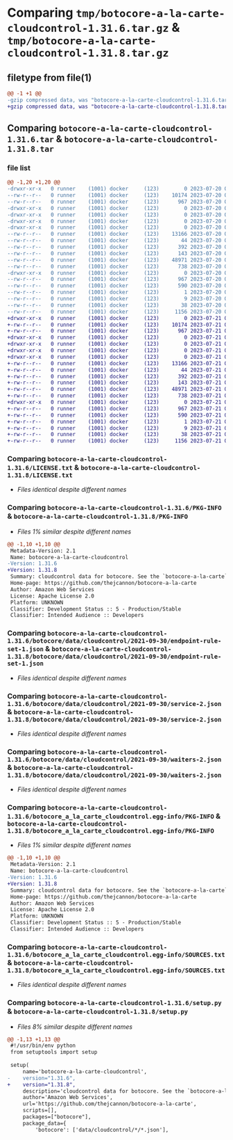 # Comparing `tmp/botocore-a-la-carte-cloudcontrol-1.31.6.tar.gz` & `tmp/botocore-a-la-carte-cloudcontrol-1.31.8.tar.gz`

## filetype from file(1)

```diff
@@ -1 +1 @@
-gzip compressed data, was "botocore-a-la-carte-cloudcontrol-1.31.6.tar", last modified: Thu Jul 20 01:20:02 2023, max compression
+gzip compressed data, was "botocore-a-la-carte-cloudcontrol-1.31.8.tar", last modified: Fri Jul 21 01:21:10 2023, max compression
```

## Comparing `botocore-a-la-carte-cloudcontrol-1.31.6.tar` & `botocore-a-la-carte-cloudcontrol-1.31.8.tar`

### file list

```diff
@@ -1,20 +1,20 @@
-drwxr-xr-x   0 runner    (1001) docker     (123)        0 2023-07-20 01:20:02.242537 botocore-a-la-carte-cloudcontrol-1.31.6/
--rw-r--r--   0 runner    (1001) docker     (123)    10174 2023-07-20 01:20:02.000000 botocore-a-la-carte-cloudcontrol-1.31.6/LICENSE.txt
--rw-r--r--   0 runner    (1001) docker     (123)      967 2023-07-20 01:20:02.242537 botocore-a-la-carte-cloudcontrol-1.31.6/PKG-INFO
-drwxr-xr-x   0 runner    (1001) docker     (123)        0 2023-07-20 01:20:02.242537 botocore-a-la-carte-cloudcontrol-1.31.6/botocore/
-drwxr-xr-x   0 runner    (1001) docker     (123)        0 2023-07-20 01:20:02.242537 botocore-a-la-carte-cloudcontrol-1.31.6/botocore/data/
-drwxr-xr-x   0 runner    (1001) docker     (123)        0 2023-07-20 01:20:02.242537 botocore-a-la-carte-cloudcontrol-1.31.6/botocore/data/cloudcontrol/
-drwxr-xr-x   0 runner    (1001) docker     (123)        0 2023-07-20 01:20:02.242537 botocore-a-la-carte-cloudcontrol-1.31.6/botocore/data/cloudcontrol/2021-09-30/
--rw-r--r--   0 runner    (1001) docker     (123)    13166 2023-07-20 01:19:55.000000 botocore-a-la-carte-cloudcontrol-1.31.6/botocore/data/cloudcontrol/2021-09-30/endpoint-rule-set-1.json
--rw-r--r--   0 runner    (1001) docker     (123)       44 2023-07-20 01:19:55.000000 botocore-a-la-carte-cloudcontrol-1.31.6/botocore/data/cloudcontrol/2021-09-30/examples-1.json
--rw-r--r--   0 runner    (1001) docker     (123)      392 2023-07-20 01:19:55.000000 botocore-a-la-carte-cloudcontrol-1.31.6/botocore/data/cloudcontrol/2021-09-30/paginators-1.json
--rw-r--r--   0 runner    (1001) docker     (123)      143 2023-07-20 01:19:55.000000 botocore-a-la-carte-cloudcontrol-1.31.6/botocore/data/cloudcontrol/2021-09-30/paginators-1.sdk-extras.json
--rw-r--r--   0 runner    (1001) docker     (123)    48971 2023-07-20 01:19:55.000000 botocore-a-la-carte-cloudcontrol-1.31.6/botocore/data/cloudcontrol/2021-09-30/service-2.json
--rw-r--r--   0 runner    (1001) docker     (123)      738 2023-07-20 01:19:55.000000 botocore-a-la-carte-cloudcontrol-1.31.6/botocore/data/cloudcontrol/2021-09-30/waiters-2.json
-drwxr-xr-x   0 runner    (1001) docker     (123)        0 2023-07-20 01:20:02.242537 botocore-a-la-carte-cloudcontrol-1.31.6/botocore_a_la_carte_cloudcontrol.egg-info/
--rw-r--r--   0 runner    (1001) docker     (123)      967 2023-07-20 01:20:02.000000 botocore-a-la-carte-cloudcontrol-1.31.6/botocore_a_la_carte_cloudcontrol.egg-info/PKG-INFO
--rw-r--r--   0 runner    (1001) docker     (123)      590 2023-07-20 01:20:02.000000 botocore-a-la-carte-cloudcontrol-1.31.6/botocore_a_la_carte_cloudcontrol.egg-info/SOURCES.txt
--rw-r--r--   0 runner    (1001) docker     (123)        1 2023-07-20 01:20:02.000000 botocore-a-la-carte-cloudcontrol-1.31.6/botocore_a_la_carte_cloudcontrol.egg-info/dependency_links.txt
--rw-r--r--   0 runner    (1001) docker     (123)        9 2023-07-20 01:20:02.000000 botocore-a-la-carte-cloudcontrol-1.31.6/botocore_a_la_carte_cloudcontrol.egg-info/top_level.txt
--rw-r--r--   0 runner    (1001) docker     (123)       38 2023-07-20 01:20:02.242537 botocore-a-la-carte-cloudcontrol-1.31.6/setup.cfg
--rw-r--r--   0 runner    (1001) docker     (123)     1156 2023-07-20 01:20:02.000000 botocore-a-la-carte-cloudcontrol-1.31.6/setup.py
+drwxr-xr-x   0 runner    (1001) docker     (123)        0 2023-07-21 01:21:10.490731 botocore-a-la-carte-cloudcontrol-1.31.8/
+-rw-r--r--   0 runner    (1001) docker     (123)    10174 2023-07-21 01:21:10.000000 botocore-a-la-carte-cloudcontrol-1.31.8/LICENSE.txt
+-rw-r--r--   0 runner    (1001) docker     (123)      967 2023-07-21 01:21:10.490731 botocore-a-la-carte-cloudcontrol-1.31.8/PKG-INFO
+drwxr-xr-x   0 runner    (1001) docker     (123)        0 2023-07-21 01:21:10.490731 botocore-a-la-carte-cloudcontrol-1.31.8/botocore/
+drwxr-xr-x   0 runner    (1001) docker     (123)        0 2023-07-21 01:21:10.490731 botocore-a-la-carte-cloudcontrol-1.31.8/botocore/data/
+drwxr-xr-x   0 runner    (1001) docker     (123)        0 2023-07-21 01:21:10.490731 botocore-a-la-carte-cloudcontrol-1.31.8/botocore/data/cloudcontrol/
+drwxr-xr-x   0 runner    (1001) docker     (123)        0 2023-07-21 01:21:10.490731 botocore-a-la-carte-cloudcontrol-1.31.8/botocore/data/cloudcontrol/2021-09-30/
+-rw-r--r--   0 runner    (1001) docker     (123)    13166 2023-07-21 01:21:06.000000 botocore-a-la-carte-cloudcontrol-1.31.8/botocore/data/cloudcontrol/2021-09-30/endpoint-rule-set-1.json
+-rw-r--r--   0 runner    (1001) docker     (123)       44 2023-07-21 01:21:06.000000 botocore-a-la-carte-cloudcontrol-1.31.8/botocore/data/cloudcontrol/2021-09-30/examples-1.json
+-rw-r--r--   0 runner    (1001) docker     (123)      392 2023-07-21 01:21:06.000000 botocore-a-la-carte-cloudcontrol-1.31.8/botocore/data/cloudcontrol/2021-09-30/paginators-1.json
+-rw-r--r--   0 runner    (1001) docker     (123)      143 2023-07-21 01:21:06.000000 botocore-a-la-carte-cloudcontrol-1.31.8/botocore/data/cloudcontrol/2021-09-30/paginators-1.sdk-extras.json
+-rw-r--r--   0 runner    (1001) docker     (123)    48971 2023-07-21 01:21:06.000000 botocore-a-la-carte-cloudcontrol-1.31.8/botocore/data/cloudcontrol/2021-09-30/service-2.json
+-rw-r--r--   0 runner    (1001) docker     (123)      738 2023-07-21 01:21:06.000000 botocore-a-la-carte-cloudcontrol-1.31.8/botocore/data/cloudcontrol/2021-09-30/waiters-2.json
+drwxr-xr-x   0 runner    (1001) docker     (123)        0 2023-07-21 01:21:10.490731 botocore-a-la-carte-cloudcontrol-1.31.8/botocore_a_la_carte_cloudcontrol.egg-info/
+-rw-r--r--   0 runner    (1001) docker     (123)      967 2023-07-21 01:21:10.000000 botocore-a-la-carte-cloudcontrol-1.31.8/botocore_a_la_carte_cloudcontrol.egg-info/PKG-INFO
+-rw-r--r--   0 runner    (1001) docker     (123)      590 2023-07-21 01:21:10.000000 botocore-a-la-carte-cloudcontrol-1.31.8/botocore_a_la_carte_cloudcontrol.egg-info/SOURCES.txt
+-rw-r--r--   0 runner    (1001) docker     (123)        1 2023-07-21 01:21:10.000000 botocore-a-la-carte-cloudcontrol-1.31.8/botocore_a_la_carte_cloudcontrol.egg-info/dependency_links.txt
+-rw-r--r--   0 runner    (1001) docker     (123)        9 2023-07-21 01:21:10.000000 botocore-a-la-carte-cloudcontrol-1.31.8/botocore_a_la_carte_cloudcontrol.egg-info/top_level.txt
+-rw-r--r--   0 runner    (1001) docker     (123)       38 2023-07-21 01:21:10.490731 botocore-a-la-carte-cloudcontrol-1.31.8/setup.cfg
+-rw-r--r--   0 runner    (1001) docker     (123)     1156 2023-07-21 01:21:10.000000 botocore-a-la-carte-cloudcontrol-1.31.8/setup.py
```

### Comparing `botocore-a-la-carte-cloudcontrol-1.31.6/LICENSE.txt` & `botocore-a-la-carte-cloudcontrol-1.31.8/LICENSE.txt`

 * *Files identical despite different names*

### Comparing `botocore-a-la-carte-cloudcontrol-1.31.6/PKG-INFO` & `botocore-a-la-carte-cloudcontrol-1.31.8/PKG-INFO`

 * *Files 1% similar despite different names*

```diff
@@ -1,10 +1,10 @@
 Metadata-Version: 2.1
 Name: botocore-a-la-carte-cloudcontrol
-Version: 1.31.6
+Version: 1.31.8
 Summary: cloudcontrol data for botocore. See the `botocore-a-la-carte` package for more info.
 Home-page: https://github.com/thejcannon/botocore-a-la-carte
 Author: Amazon Web Services
 License: Apache License 2.0
 Platform: UNKNOWN
 Classifier: Development Status :: 5 - Production/Stable
 Classifier: Intended Audience :: Developers
```

### Comparing `botocore-a-la-carte-cloudcontrol-1.31.6/botocore/data/cloudcontrol/2021-09-30/endpoint-rule-set-1.json` & `botocore-a-la-carte-cloudcontrol-1.31.8/botocore/data/cloudcontrol/2021-09-30/endpoint-rule-set-1.json`

 * *Files identical despite different names*

### Comparing `botocore-a-la-carte-cloudcontrol-1.31.6/botocore/data/cloudcontrol/2021-09-30/service-2.json` & `botocore-a-la-carte-cloudcontrol-1.31.8/botocore/data/cloudcontrol/2021-09-30/service-2.json`

 * *Files identical despite different names*

### Comparing `botocore-a-la-carte-cloudcontrol-1.31.6/botocore/data/cloudcontrol/2021-09-30/waiters-2.json` & `botocore-a-la-carte-cloudcontrol-1.31.8/botocore/data/cloudcontrol/2021-09-30/waiters-2.json`

 * *Files identical despite different names*

### Comparing `botocore-a-la-carte-cloudcontrol-1.31.6/botocore_a_la_carte_cloudcontrol.egg-info/PKG-INFO` & `botocore-a-la-carte-cloudcontrol-1.31.8/botocore_a_la_carte_cloudcontrol.egg-info/PKG-INFO`

 * *Files 1% similar despite different names*

```diff
@@ -1,10 +1,10 @@
 Metadata-Version: 2.1
 Name: botocore-a-la-carte-cloudcontrol
-Version: 1.31.6
+Version: 1.31.8
 Summary: cloudcontrol data for botocore. See the `botocore-a-la-carte` package for more info.
 Home-page: https://github.com/thejcannon/botocore-a-la-carte
 Author: Amazon Web Services
 License: Apache License 2.0
 Platform: UNKNOWN
 Classifier: Development Status :: 5 - Production/Stable
 Classifier: Intended Audience :: Developers
```

### Comparing `botocore-a-la-carte-cloudcontrol-1.31.6/botocore_a_la_carte_cloudcontrol.egg-info/SOURCES.txt` & `botocore-a-la-carte-cloudcontrol-1.31.8/botocore_a_la_carte_cloudcontrol.egg-info/SOURCES.txt`

 * *Files identical despite different names*

### Comparing `botocore-a-la-carte-cloudcontrol-1.31.6/setup.py` & `botocore-a-la-carte-cloudcontrol-1.31.8/setup.py`

 * *Files 8% similar despite different names*

```diff
@@ -1,13 +1,13 @@
 #!/usr/bin/env python
 from setuptools import setup
 
 setup(
     name='botocore-a-la-carte-cloudcontrol',
-    version="1.31.6",
+    version="1.31.8",
     description='cloudcontrol data for botocore. See the `botocore-a-la-carte` package for more info.',
     author='Amazon Web Services',
     url='https://github.com/thejcannon/botocore-a-la-carte',
     scripts=[],
     packages=["botocore"],
     package_data={
         'botocore': ['data/cloudcontrol/*/*.json'],
```

